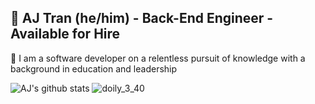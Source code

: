 ## 🔮 AJ Tran (he/him) - Back-End Engineer - Available for Hire

🔮 I am a software developer on a relentless pursuit of knowledge with a background in education and leadership

![AJ's github stats](https://github-readme-stats.vercel.app/api?username=ajtran303&show_icons=true&theme=synthwave)
![doily_3_40](https://user-images.githubusercontent.com/31839316/96356871-bc56e800-10b1-11eb-92b2-f8d19160831b.png)
